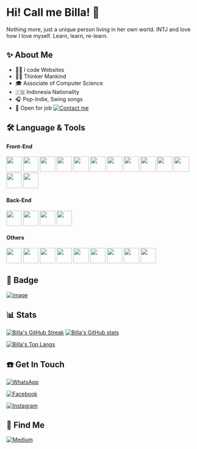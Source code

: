 # Hi! Call me Billa! 👋

Nothing more, just a unique person living in her own world.
INTJ and love how I love myself.
Learn, learn, re-learn.

## ✨ About Me

- 👩‍💻 I code Websites
- 😶‍🌫️ Thinker Mankind
- 🎓 Associate of Computer Science
- 🇮🇩 Indonesia Nationality
- 🎧 Pop-Indie, Swing songs
- 👀 Open for job [![Contact me](https://img.shields.io/badge/WhatsApp-25D366?style=for-the-badge&logo=whatsapp&logoColor=white)](https://wa.me/6282386497223)

## 🛠️ Language & Tools

#### Front-End

[<img height=40 src="https://cdn.jsdelivr.net/gh/devicons/devicon/icons/react/react-original.svg" />](https://reactjs.org/) 
[<img height=40 src="https://cdn.jsdelivr.net/gh/devicons/devicon/icons/nextjs/nextjs-original.svg" />](https://nextjs.org/) 
[<img height=40 src="https://cdn.jsdelivr.net/gh/devicons/devicon/icons/materialui/materialui-original.svg" />](https://mui.com/) 
[<img height=40 src="https://cdn.jsdelivr.net/gh/devicons/devicon/icons/vuejs/vuejs-original.svg" />](https://vuejs.org/) 
[<img height=40 src="https://cdn.jsdelivr.net/gh/devicons/devicon/icons/nuxtjs/nuxtjs-original.svg" />](https://nuxtjs.org/) 
[<img height=40 src="https://cdn.jsdelivr.net/gh/devicons/devicon/icons/vuetify/vuetify-original.svg" />](https://vuetifyjs.com/) 
[<img height=40 src="https://cdn.jsdelivr.net/gh/devicons/devicon/icons/bootstrap/bootstrap-original.svg" />](https://getbootstrap.com/) 
[<img height=40 src="https://cdn.jsdelivr.net/gh/devicons/devicon/icons/tailwindcss/tailwindcss-plain.svg" />](https://tailwindcss.com/) 
[<img height=40 src="https://cdn.jsdelivr.net/gh/devicons/devicon/icons/html5/html5-original.svg" />](https://developer.mozilla.org/en-US/docs/Web/HTML) 
[<img height=40 src="https://cdn.jsdelivr.net/gh/devicons/devicon/icons/css3/css3-original.svg" />](https://developer.mozilla.org/en-US/docs/Web/CSS) 
[<img height=40 src="https://cdn.jsdelivr.net/gh/devicons/devicon/icons/javascript/javascript-original.svg" />](https://developer.mozilla.org/en-US/docs/Web/JavaScript) [<img height=40 src="https://cdn.jsdelivr.net/gh/devicons/devicon/icons/typescript/typescript-original.svg" />](https://www.typescriptlang.org/) 
[<img height=40 src="https://cdn.jsdelivr.net/gh/devicons/devicon/icons/webpack/webpack-original.svg" />](https://webpack.js.org/)

#### Back-End

[<img height=40 src="https://cdn.jsdelivr.net/gh/devicons/devicon/icons/laravel/laravel-plain.svg" />](https://laravel.com/) 
[<img height=40 src="https://cdn.jsdelivr.net/gh/devicons/devicon/icons/mysql/mysql-original.svg" />](https://www.mysql.com/) 
[<img height=40 src="https://cdn.jsdelivr.net/gh/devicons/devicon/icons/firebase/firebase-plain.svg" />](https://firebase.google.com/) 
[<img height=40 src="https://cdn.jsdelivr.net/gh/devicons/devicon/icons/nodejs/nodejs-original.svg" />](https://nodejs.org/)

#### Others

[<img height="40" src="https://cdn.jsdelivr.net/gh/devicons/devicon/icons/codeigniter/codeigniter-plain-wordmark.svg" />](https://codeigniter.com) 
[<img height=40 src="https://cdn.jsdelivr.net/gh/devicons/devicon/icons/git/git-original.svg" />](https://git-scm.com/) 
[<img height=40 src="https://cdn.jsdelivr.net/gh/devicons/devicon/icons/github/github-original.svg" />](https://github.com/) 
[<img height=40 src="https://cdn.jsdelivr.net/gh/devicons/devicon/icons/gitlab/gitlab-original.svg" />](https://gitlab.com/) 
[<img height=40 src="https://cdn.jsdelivr.net/gh/devicons/devicon/icons/vscode/vscode-original-wordmark.svg" />](https://code.visualstudio.com/) 
[<img height=40 src="https://cdn.jsdelivr.net/gh/devicons/devicon/icons/docker/docker-plain.svg" />](https://www.docker.com/) 
[<img height=40 src="https://cdn.jsdelivr.net/gh/devicons/devicon/icons/arduino/arduino-original.svg" />](https://www.arduino.cc/) 
[<img height=40 src="https://cdn.jsdelivr.net/gh/devicons/devicon/icons/photoshop/photoshop-plain.svg" />](https://www.adobe.com/id_en/products/photoshop.html) 
[<img height=40 src="https://cdn.jsdelivr.net/gh/devicons/devicon/icons/figma/figma-original.svg" />](https://figma.com/)

## 🏅 Badge

[![image](https://www.codewars.com/users/nmauludina/badges/large)](https://www.codewars.com/users/nmauludina)

## 📊 Stats

[![Billa's GitHub Streak](http://github-readme-streak-stats.herokuapp.com?user=nmauludina&theme=dark)](https://github.com/nmauludina/)
[![Billa's GitHub stats](https://github-readme-stats.vercel.app/api?username=nmauludina&show_icons=true&theme=dark&icon_color=f68900&title_color=f68900)](https://github.com/nmauludina/)

[![Billa's Top Langs](https://github-readme-stats.vercel.app/api/top-langs/?username=nmauludina&layout=compact)](https://github.com/nmauludina/)

## ☎️ Get In Touch

[![WhatsApp](https://img.shields.io/badge/WhatsApp-25D366?style=for-the-badge&logo=whatsapp&logoColor=white)](https://wa.me/6282386497223)

[![Facebook](https://img.shields.io/badge/Facebook-%231877F2.svg?style=for-the-badge&logo=Facebook&logoColor=white)](https://www.facebook.com/nmauludinam)

[![Instagram](https://img.shields.io/badge/Instagram-%23E4405F.svg?style=for-the-badge&logo=Instagram&logoColor=white)](https://www.instagram.com/nmauludina)

## 🔎 Find Me

[![Medium](https://img.shields.io/badge/Medium-12100E?style=for-the-badge&logo=medium&logoColor=white)](https://nmauludina.medium.com/)
